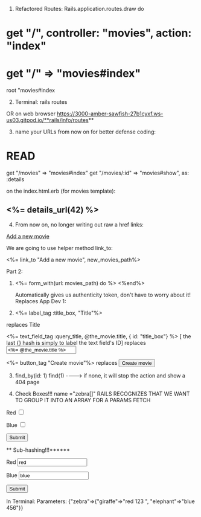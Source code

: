 1) Refactored Routes:
Rails.application.routes.draw do
  # get "/", controller: "movies", action: "index" 
  # get "/" => "movies#index" 
  root "movies#index

2) Terminal:
rails routes

OR on web browser
https://3000-amber-sawfish-27b1cyxf.ws-us03.gitpod.io/**rails/info/routes**


3) name your URLs from now on for better defense coding:
# READ
  get "/movies" => "movies#index"
  get "/movies/:id" => "movies#show", as: :details
  
 on the index.html.erb (for movies template):
 <h2>
  <%= details_url(42) %>
</h2>

4) From now on, no longer writing out raw a href links:

  <a href="<%=new_movies_path%>">Add a new movie</a>
  
 We are going to use helper method link_to:

<%= link_to "Add a new movie", new_movies_path%>


Part 2:

1) <%= form_with(url: movies_path) do %>
    <%end%>
    
    Automatically gives us authenticity token, don't have to worry about it!
    Replaces App Dev 1:
    
    <form action="<%= movies_path%>" method="post">
    <input name="authenticity_token" value="<%= form_authenticity_token %>" type="hidden">
  
2) <%= label_tag :title_box, "Title"%>
    
  replaces
      <label for="title_box">
      Title
      </label>
  
  <%= text_field_tag :query_title, @the_movie.title, { id: "title_box"} %>   [ the last {} hash is simply to label the text field's ID] 
   replaces
      <input type="text" id="title_box" name="query_title" value="<%= @the_movie.title %>">

  <%= button_tag "Create movie"%>
    replaces
    <button> Create movie </button>
  
3) find_by(id: 1)
   find(1) ----> if none, it will stop the action and show a 404 page
 
4) Check Boxes!!! 
  name ="zebra[]" RAILS RECOGNIZES THAT WE WANT TO GROUP IT INTO AN ARRAY FOR A PARAMS FETCH 
  <form>

  <label>Red</label>
  <input type="checkbox" name="zebra[]" value="red">

  <label>Blue</label>
  <input type="checkbox" name="zebra[]" value="blue">

  <button>Submit</button>
  </form>
  
  
**  Sub-hashing!!!******
  <form>

  <label>Red</label>
  <input  name="zebra[giraffe]" value="red">

  <label>Blue</label>
  <input  name="zebra[elephant]" value="blue">

  <button>Submit</button>
  </form>
  
In Terminal:
Parameters: {"zebra"=>{"giraffe"=>"red 123 ", "elephant"=>"blue 456"}}
 
